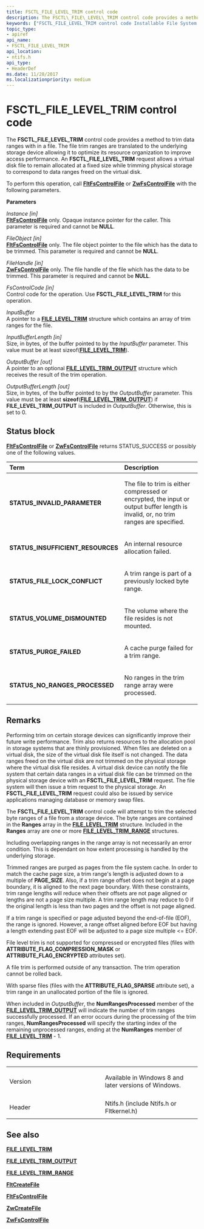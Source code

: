 ```yaml
---
title: FSCTL_FILE_LEVEL_TRIM control code
description: The FSCTL\_FILE\_LEVEL\_TRIM control code provides a method to trim data ranges with in a file.
keywords: ["FSCTL_FILE_LEVEL_TRIM control code Installable File System Drivers"]
topic_type:
- apiref
api_name:
- FSCTL_FILE_LEVEL_TRIM
api_location:
- ntifs.h
api_type:
- HeaderDef
ms.date: 11/28/2017
ms.localizationpriority: medium
---
```


# FSCTL\_FILE\_LEVEL\_TRIM control code


The **FSCTL\_FILE\_LEVEL\_TRIM** control code provides a method to trim data ranges with in a file. The file trim ranges are translated to the underlying storage device allowing it to optimize its resource organization to improve access performance. An **FSCTL\_FILE\_LEVEL\_TRIM** request allows a virtual disk file to remain allocated at a fixed size while trimming physical storage to correspond to data ranges freed on the virtual disk.

To perform this operation, call [**FltFsControlFile**](/windows-hardware/drivers/ddi/fltkernel/nf-fltkernel-fltfscontrolfile) or [**ZwFsControlFile**](/previous-versions/ff566462(v=vs.85)) with the following parameters.

**Parameters**

<a href="" id="instance--in-"></a>*Instance \[in\]*  
[**FltFsControlFile**](/windows-hardware/drivers/ddi/fltkernel/nf-fltkernel-fltfscontrolfile) only. Opaque instance pointer for the caller. This parameter is required and cannot be **NULL**.

<a href="" id="fileobject--in-"></a>*FileObject \[in\]*  
[**FltFsControlFile**](/windows-hardware/drivers/ddi/fltkernel/nf-fltkernel-fltfscontrolfile) only. The file object pointer to the file which has the data to be trimmed. This parameter is required and cannot be **NULL**.

<a href="" id="filehandle--in-"></a>*FileHandle \[in\]*  
[**ZwFsControlFile**](/previous-versions/ff566462(v=vs.85)) only. The file handle of the file which has the data to be trimmed. This parameter is required and cannot be **NULL**.

<a href="" id="fscontrolcode--in-"></a>*FsControlCode \[in\]*  
Control code for the operation. Use **FSCTL\_FILE\_LEVEL\_TRIM** for this operation.

<a href="" id="inputbuffer"></a>*InputBuffer*  
A pointer to a [**FILE\_LEVEL\_TRIM**](/windows-hardware/drivers/ddi/ntifs/ns-ntifs-_file_level_trim) structure which contains an array of trim ranges for the file.

<a href="" id="inputbufferlength--in-"></a>*InputBufferLength \[in\]*  
Size, in bytes, of the buffer pointed to by the *InputBuffer* parameter. This value must be at least sizeof([**FILE\_LEVEL\_TRIM**](/windows-hardware/drivers/ddi/ntifs/ns-ntifs-_file_level_trim)).

<a href="" id="outputbuffer--out-"></a>*OutputBuffer \[out\]*  
A pointer to an optional [**FILE\_LEVEL\_TRIM\_OUTPUT**](/windows-hardware/drivers/ddi/ntifs/ns-ntifs-_file_level_trim) structure which receives the result of the trim operation.

<a href="" id="outputbufferlength--out-"></a>*OutputBufferLength \[out\]*  
Size, in bytes, of the buffer pointed to by the *OutputBuffer* parameter. This value must be at least **sizeof**([**FILE\_LEVEL\_TRIM\_OUTPUT**](/windows-hardware/drivers/ddi/ntifs/ns-ntifs-_file_level_trim)) if **FILE\_LEVEL\_TRIM\_OUTPUT** is included in *OutputBuffer*. Otherwise, this is set to 0.

Status block
------------

[**FltFsControlFile**](/windows-hardware/drivers/ddi/fltkernel/nf-fltkernel-fltfscontrolfile) or [**ZwFsControlFile**](/previous-versions/ff566462(v=vs.85)) returns STATUS\_SUCCESS or possibly one of the following values.

<table>
<colgroup>
<col width="50%" />
<col width="50%" />
</colgroup>
<thead>
<tr class="header">
<th align="left">Term</th>
<th align="left">Description</th>
</tr>
</thead>
<tbody>
<tr class="odd">
<td align="left"><p><strong>STATUS_INVALID_PARAMETER</strong></p></td>
<td align="left"><p>The file to trim is either compressed or encrypted, the input or output buffer length is invalid, or, no trim ranges are specified.</p></td>
</tr>
<tr class="even">
<td align="left"><p><strong>STATUS_INSUFFICIENT_RESOURCES</strong></p></td>
<td align="left"><p>An internal resource allocation failed.</p></td>
</tr>
<tr class="odd">
<td align="left"><p><strong>STATUS_FILE_LOCK_CONFLICT</strong></p></td>
<td align="left"><p>A trim range is part of a previously locked byte range.</p></td>
</tr>
<tr class="even">
<td align="left"><p><strong>STATUS_VOLUME_DISMOUNTED</strong></p></td>
<td align="left"><p>The volume where the file resides is not mounted.</p></td>
</tr>
<tr class="odd">
<td align="left"><p><strong>STATUS_PURGE_FAILED</strong></p></td>
<td align="left"><p>A cache purge failed for a trim range.</p></td>
</tr>
<tr class="even">
<td align="left"><p><strong>STATUS_NO_RANGES_PROCESSED</strong></p></td>
<td align="left"><p>No ranges in the trim range array were processed.</p></td>
</tr>
</tbody>
</table>

 

Remarks
-------

Performing trim on certain storage devices can significantly improve their future write performance. Trim also returns resources to the allocation pool in storage systems that are thinly provisioned. When files are deleted on a virtual disk, the size of the virtual disk file itself is not changed. The data ranges freed on the virtual disk are not trimmed on the physical storage where the virtual disk file resides. A virtual disk device can notify the file system that certain data ranges in a virtual disk file can be trimmed on the physical storage device with an **FSCTL\_FILE\_LEVEL\_TRIM** request. The file system will then issue a trim request to the physical storage. An **FSCTL\_FILE\_LEVEL\_TRIM** request could also be issued by service applications managing database or memory swap files.

The **FSCTL\_FILE\_LEVEL\_TRIM** control code will attempt to trim the selected byte ranges of a file from a storage device. The byte ranges are contained in the **Ranges** array in the [**FILE\_LEVEL\_TRIM**](/windows-hardware/drivers/ddi/ntifs/ns-ntifs-_file_level_trim) structure. Included in the **Ranges** array are one or more [**FILE\_LEVEL\_TRIM\_RANGE**](/windows-hardware/drivers/ddi/ntifs/ns-ntifs-_file_level_trim_range) structures.

Including overlapping ranges in the range array is not necessarily an error condition. This is dependant on how extent processing is handled by the underlying storage.

Trimmed ranges are purged as pages from the file system cache. In order to match the cache page size, a trim range's length is adjusted down to a multiple of **PAGE\_SIZE**. Also, if a trim range offset does not begin at a page boundary, it is aligned to the next page boundary. With these constraints, trim range lengths will reduce when their offsets are not page aligned or lengths are not a page size multiple. A trim range length may reduce to 0 if the original length is less than two pages and the offset is not page aligned.

If a trim range is specified or page adjusted beyond the end-of-file (EOF), the range is ignored. However, a range offset aligned before EOF but having a length extending past EOF will be adjusted to a page size multiple &lt;= EOF.

File level trim is not supported for compressed or encrypted files (files with **ATTRIBUTE\_FLAG\_COMPRESSION\_MASK** or **ATTRIBUTE\_FLAG\_ENCRYPTED** attributes set).

A file trim is performed outside of any transaction. The trim operation cannot be rolled back.

With sparse files (files with the **ATTRIBUTE\_FLAG\_SPARSE** attribute set), a trim range in an unallocated portion of the file is ignored.

When included in *OutputBuffer*, the **NumRangesProcessed** member of the [**FILE\_LEVEL\_TRIM\_OUTPUT**](/windows-hardware/drivers/ddi/ntifs/ns-ntifs-_file_level_trim_output) will indicate the number of trim ranges successfully processed. If an error occurs during the processing of the trim ranges, **NumRangesProcessed** will specify the starting index of the remaining unprocessed ranges, ending at the **NumRanges** member of [**FILE\_LEVEL\_TRIM**](/windows-hardware/drivers/ddi/ntifs/ns-ntifs-_file_level_trim) - 1.

Requirements
------------

<table>
<colgroup>
<col width="50%" />
<col width="50%" />
</colgroup>
<tbody>
<tr class="odd">
<td align="left"><p>Version</p></td>
<td align="left"><p>Available in Windows 8 and later versions of Windows.</p></td>
</tr>
<tr class="even">
<td align="left"><p>Header</p></td>
<td align="left">Ntifs.h (include Ntifs.h or Fltkernel.h)</td>
</tr>
</tbody>
</table>

## See also


[**FILE\_LEVEL\_TRIM**](/windows-hardware/drivers/ddi/ntifs/ns-ntifs-_file_level_trim)

[**FILE\_LEVEL\_TRIM\_OUTPUT**](/windows-hardware/drivers/ddi/ntifs/ns-ntifs-_file_level_trim_output)

[**FILE\_LEVEL\_TRIM\_RANGE**](/windows-hardware/drivers/ddi/ntifs/ns-ntifs-_file_level_trim_range)

[**FltCreateFile**](/windows-hardware/drivers/ddi/fltkernel/nf-fltkernel-fltcreatefile)

[**FltFsControlFile**](/windows-hardware/drivers/ddi/fltkernel/nf-fltkernel-fltfscontrolfile)

[**ZwCreateFile**](/windows-hardware/drivers/ddi/ntifs/nf-ntifs-ntcreatefile)

[**ZwFsControlFile**](/previous-versions/ff566462(v=vs.85))

 

